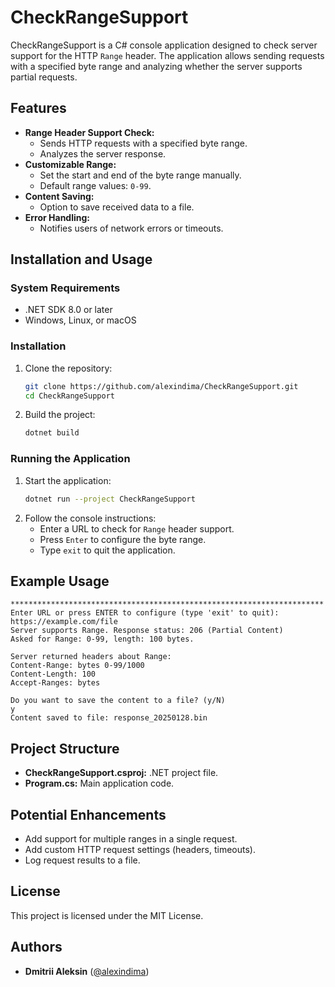 # CheckRangeSupport

CheckRangeSupport is a C# console application designed to check server support for the HTTP `Range` header. The application allows sending requests with a specified byte range and analyzing whether the server supports partial requests.

## Features

- **Range Header Support Check:**
    - Sends HTTP requests with a specified byte range.
    - Analyzes the server response.
- **Customizable Range:**
    - Set the start and end of the byte range manually.
    - Default range values: `0-99`.
- **Content Saving:**
    - Option to save received data to a file.
- **Error Handling:**
    - Notifies users of network errors or timeouts.

## Installation and Usage

### System Requirements

- .NET SDK 8.0 or later
- Windows, Linux, or macOS

### Installation

1. Clone the repository:
   ```bash
   git clone https://github.com/alexindima/CheckRangeSupport.git
   cd CheckRangeSupport
   ```
2. Build the project:
   ```bash
   dotnet build
   ```

### Running the Application

1. Start the application:
   ```bash
   dotnet run --project CheckRangeSupport
   ```
2. Follow the console instructions:
    - Enter a URL to check for `Range` header support.
    - Press `Enter` to configure the byte range.
    - Type `exit` to quit the application.

## Example Usage

```plaintext
**********************************************************************
Enter URL or press ENTER to configure (type 'exit' to quit):
https://example.com/file
Server supports Range. Response status: 206 (Partial Content)
Asked for Range: 0-99, length: 100 bytes.

Server returned headers about Range:
Content-Range: bytes 0-99/1000
Content-Length: 100
Accept-Ranges: bytes

Do you want to save the content to a file? (y/N)
y
Content saved to file: response_20250128.bin
```

## Project Structure

- **CheckRangeSupport.csproj:** .NET project file.
- **Program.cs:** Main application code.

## Potential Enhancements

- Add support for multiple ranges in a single request.
- Add custom HTTP request settings (headers, timeouts).
- Log request results to a file.

## License

This project is licensed under the MIT License.

## Authors

- **Dmitrii Aleksin** ([@alexindima](https://github.com/alexindima))

